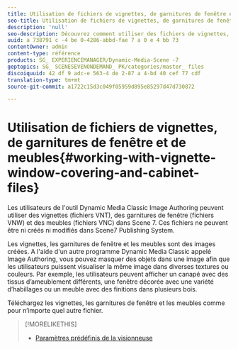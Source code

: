 ```yaml
---
title: Utilisation de fichiers de vignettes, de garnitures de fenêtre et de meubles
seo-title: Utilisation de fichiers de vignettes, de garnitures de fenêtre et de meubles
description: 'null'
seo-description: Découvrez comment utiliser des fichiers de vignettes, de garnitures de fenêtre et de meuble.
uuid: a 738791 c -4 be 0-4286-abbd-fae 7 a 0 e 4 bb 73
contentOwner: admin
content-type: référence
products: SG_ EXPERIENCEMANAGER/Dynamic-Media-Scene -7
geptopics: SG_ SCENESEVENONDEMAND_ PK/categories/master_ files
discoiquuid: 42 df 9 adc-e 563-4 de 2-87 a 4-bd 40 cef 77 cdf
translation-type: tm+mt
source-git-commit: a1722c15d3c049f05959d895e85297d47d730872

---
```



# Utilisation de fichiers de vignettes, de garnitures de fenêtre et de meubles{#working-with-vignette-window-covering-and-cabinet-files}

Les utilisateurs de l'outil Dynamic Media Classic Image Authoring peuvent utiliser des vignettes (fichiers VNT), des garnitures de fenêtre (fichiers VNW) et des meubles (fichiers VNC) dans Scene 7. Ces fichiers ne peuvent être ni créés ni modifiés dans Scene7 Publishing System.

Les vignettes, les garnitures de fenêtre et les meubles sont des images créées. A l'aide d'un autre programme Dynamic Media Classic appelé Image Authoring, vous pouvez masquer des objets dans une image afin que les utilisateurs puissent visualiser la même image dans diverses textures ou couleurs. Par exemple, les utilisateurs peuvent afficher un canapé avec des tissus d’ameublement différents, une fenêtre décorée avec une variété d’habillages ou un meuble avec des finitions dans plusieurs bois.

Téléchargez les vignettes, les garnitures de fenêtre et les meubles comme pour n’importe quel autre fichier.

>[!MORELIKETHIS]
>
>* [Paramètres prédéfinis de la visionneuse](application-setup.md#viewer_presets)

